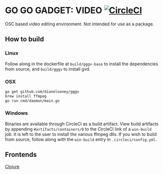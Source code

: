 # GO GO GADGET: VIDEO [![CircleCI](https://circleci.com/gh/DianeLooney/gggv/tree/master.svg?style=svg)](https://circleci.com/gh/DianeLooney/gggv/tree/master)

OSC based video editing environment. Not intended for use as a package.

## How to build

### Linux

Follow along in the dockerfile at `build/gggv-base` to install the dependencies from source, and `build/gggv` to install gvd.

### OSX

```bash
go get github.com/dianelooney/gggv
brew install ffmpeg
go run cmd/daemon/main.go
```

### Windows

Binaries are available through CircleCI as a build artifact. View build artifacts by appending `#artifacts/containers/0` to the CircleCI link of a `win-build` job. It is left to the user to install the various ffmpeg dlls. If you wish to build from source, follow along with the `win-build` entry in `.circleci/config.yml`.

## Frontends

[Clojure](https://github.com/DianeLooney/gggv-clojure)
